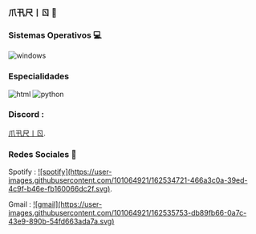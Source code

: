 ### 爪卂尺丨ㄖ 👋


### Sistemas Operativos 💻

![windows](https://user-images.githubusercontent.com/101064921/162531850-a9eb23d2-86c8-46fd-861e-4ff296a60324.svg)

### Especialidades 

![html](https://user-images.githubusercontent.com/101064921/162533848-c8323d2b-7c44-4ff6-b0cc-b472581dc902.svg)
![python](https://user-images.githubusercontent.com/101064921/162533930-41313261-9a07-40cf-ac81-00d5f42df2b3.svg)

### <p>Discord :
<a href="https://discord.gg/4yWBKgnGB4">爪卂尺丨ㄖ</a>.
</p>

### Redes Sociales 🥳
  
  
 <p>Spotify :
<a href="https://open.spotify.com/user/31bxpmr3ees4jm7oetbkte3bamte?si=40a9226f553640ae">![spotify](https://user-images.githubusercontent.com/101064921/162534721-466a3c0a-39ed-4c9f-b46e-fb160066dc2f.svg)</a>.
</p>

<p>Gmail :
  <a href="https://mail.google.com/mail/u/0/?tab=wm#inbox">![gmail](https://user-images.githubusercontent.com/101064921/162535753-db89fb66-0a7c-43e9-890b-54fd663ada7a.svg)</a>
  </p>
